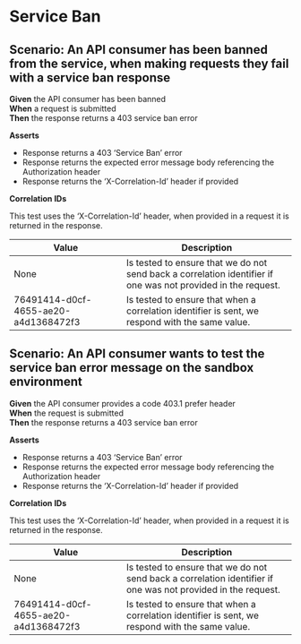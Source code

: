 # Service Ban


## Scenario: An API consumer has been banned from the service, when making requests they fail with a service ban response

**Given** the API consumer has been banned
<br/>
**When** a request is submitted
<br/>
**Then** the response returns a 403 service ban error
<br/>

**Asserts**
- Response returns a 403 ‘Service Ban’ error
- Response returns the expected error message body referencing the Authorization header
- Response returns the ‘X-Correlation-Id’ header if provided

**Correlation IDs**

This test uses the ‘X-Correlation-Id’ header, when provided in a request it is returned in the response.

| Value                                | Description                                                                                                   |
|--------------------------------------|---------------------------------------------------------------------------------------------------------------|
| None                                 | Is tested to ensure that we do not send back a correlation identifier if one was not provided in the request. |
| 76491414-d0cf-4655-ae20-a4d1368472f3 | Is tested to ensure that when a correlation identifier is sent, we respond with the same value.               |


## Scenario: An API consumer wants to test the service ban error message on the sandbox environment

**Given** the API consumer provides a code 403.1 prefer header
<br/>
**When** the request is submitted
<br/>
**Then** the response returns a 403 service ban error
<br/>

**Asserts**
- Response returns a 403 ‘Service Ban’ error
- Response returns the expected error message body referencing the Authorization header
- Response returns the ‘X-Correlation-Id’ header if provided

**Correlation IDs**

This test uses the ‘X-Correlation-Id’ header, when provided in a request it is returned in the response.

| Value                                | Description                                                                                                   |
|--------------------------------------|---------------------------------------------------------------------------------------------------------------|
| None                                 | Is tested to ensure that we do not send back a correlation identifier if one was not provided in the request. |
| 76491414-d0cf-4655-ae20-a4d1368472f3 | Is tested to ensure that when a correlation identifier is sent, we respond with the same value.               |
